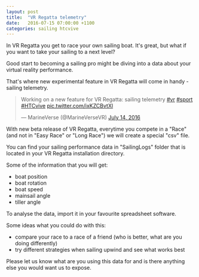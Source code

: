 ```yaml
---
layout: post
title:  "VR Regatta telemetry"
date:   2016-07-15 07:00:00 +1100
categories: sailing htcvive
---
```


In VR Regatta you get to race your own sailing boat. It's great, but what if you want to take your sailing to a next level?

Good start to becoming a sailing pro might be diving into a data about your virtual reality performance.

That's where new experimental feature in VR Regatta will come in handy - sailing telemetry.

<!--more-->

<blockquote class="twitter-tweet" data-lang="en"><p lang="en" dir="ltr">Working on a new feature for VR Regatta: sailing telemetry <a href="https://twitter.com/hashtag/vr?src=hash">#vr</a> <a href="https://twitter.com/hashtag/sport?src=hash">#sport</a> <a href="https://twitter.com/hashtag/HTCvive?src=hash">#HTCvive</a> <a href="https://t.co/ixKZCBvtXl">pic.twitter.com/ixKZCBvtXl</a></p>&mdash; MarineVerse (@MarineVerseVR) <a href="https://twitter.com/MarineVerseVR/status/753422862178922496">July 14, 2016</a></blockquote>
<script async src="//platform.twitter.com/widgets.js" charset="utf-8"></script>

With new beta release of VR Regatta, everytime you compete in a "Race" (and not in "Easy Race" or "Long Race") we will create a special "csv" file.

You can find your sailing performance data in "SailingLogs" folder that is located in your VR Regatta installation directory.

Some of the information that you will get:

  - boat position
  - boat rotation
  - boat speed
  - mainsail angle
  - tiller angle

To analyse the data, import it in your favourite spreadsheet software.

Some ideas what you could do with this:

  - compare your race to a race of a friend (who is better, what are you doing differently)
  - try different strategies when sailing upwind and see what works best

Please let us know what are you using this data for and is there anything else you would want us to expose.